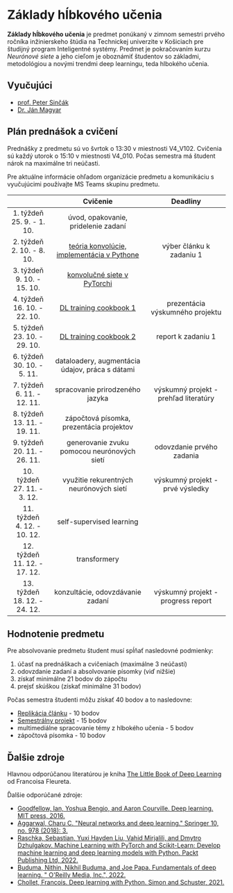 # Základy hĺbkového učenia

**Základy hĺbkového učenia** je predmet ponúkaný v zimnom semestri prvého ročníka inžinierskeho štúdia na Technickej univerzite v Košiciach pre študijný program Inteligentné systémy. Predmet je pokračovaním kurzu *Neurónové siete* a jeho cieľom je oboznámiť študentov so základmi, metodológiou a novými trendmi deep learningu, teda hlbokého učenia.

## Vyučujúci
 - [prof. Peter Sinčák](https://www.petersincak.com)
 - [Dr. Ján Magyar](http://www.cloudai.sk/people-janmagyar/)

## Plán prednášok a cvičení
Prednášky z predmetu sú vo švrtok o 13:30 v miestnosti V4_V102. Cvičenia sú každý utorok o 15:10 v miestnosti V4_010. Počas semestra má študent nárok na maximálne tri neúčasti.

Pre aktuálne informácie ohľadom organizácie predmetu a komunikáciu s vyučujúcimi používajte MS Teams skupinu predmetu.

|                                  |                            **Cvičenie**                            |              **Deadliny**               |
|:--------------------------------:|:------------------------------------------------------------------:|:---------------------------------------:|
|   1. týždeň<br>25. 9. - 1. 10.   |                úvod, opakovanie, pridelenie zadaní                 |                                         |
|   2. týždeň<br>2. 10. - 8. 10.   |            [teória konvolúcie, implementácia v Pythone](labs/lab02-convolution.ipynb)              | výber článku k zadaniu 1                |
|   3. týždeň<br>9. 10. - 15. 10.  |                    [konvolučné siete v PyTorchi](labs/lab03-cnn.ipynb)                     |                                         |
|   4. týždeň<br>16. 10. - 22. 10. |                       [DL training cookbook 1](labs/lab04-deep-learning-cookbook-1.ipynb)                       | prezentácia výskumného projektu         |
|   5. týždeň<br>23. 10. - 29. 10. |                       [DL training cookbook 2](labs/lab05-deep-learning-cookbook-2.ipynb)                       | report k zadaniu 1                      |
|   6. týždeň<br>30. 10. - 5. 11.  |           dataloadery, augmentácia údajov, práca s dátami          |                                         |
|   7. týždeň<br>6. 11. - 12. 11.  |                   spracovanie prirodzeného jazyka                  | výskumný projekt - prehľad literatúry   |
|   8. týždeň<br>13. 11. - 19. 11. |               zápočtová písomka, prezentácia projektov             |                                         |
|   9. týždeň<br>20. 11. - 26. 11. |             generovanie zvuku pomocou neurónových sietí            | odovzdanie prvého zadania               |
|  10. týždeň<br>27. 11. - 3. 12.  |               využitie rekurentných neurónových sietí              | výskumný projekt - prvé výsledky        |
|  11. týždeň<br>4. 12. - 10. 12.  |                      self-supervised learning                      |                                         |
|  12. týždeň<br>11. 12. - 17. 12. |                            transformery                            |                                         |
|  13. týždeň<br>18. 12. - 24. 12. |                  konzultácie, odovzdávanie zadaní                  | výskumný projekt - progress report      |

## Hodnotenie predmetu
Pre absolvovanie predmetu študent musí spĺňať nasledovné podmienky:

1. účasť na prednáškach a cvičeniach (maximálne 3 neúčasti)
2. odovzdanie zadaní a absolvovanie písomky (viď nižšie)
3. získať minimálne 21 bodov do zápočtu
4. prejsť skúškou (získať minimálne 31 bodov)

Počas semestra študenti môžu získať 40 bodov a to nasledovne:

  - [Replikácia článku](assignments/assignment1.md) - 10 bodov
  - [Semestrálny projekt](assignments/assignment2.md) - 15 bodov
  - multimediálne spracovanie témy z hlbokého učenia - 5 bodov
  - zápočtová písomka - 10 bodov

## Ďalšie zdroje
Hlavnou odporúčanou literatúrou je kniha [The Little Book of Deep Learning](https://fleuret.org/public/lbdl.pdf) od Francoisa Fleureta.

Ďalšie odporúčané zdroje:

 - [Goodfellow, Ian, Yoshua Bengio, and Aaron Courville. Deep learning. MIT press, 2016.](https://www.deeplearningbook.org)
 - [Aggarwal, Charu C. "Neural networks and deep learning." Springer 10, no. 978 (2018): 3.](https://link.springer.com/book/10.1007/978-3-319-94463-0)
 - [Raschka, Sebastian, Yuxi Hayden Liu, Vahid Mirjalili, and Dmytro Dzhulgakov. Machine Learning with PyTorch and Scikit-Learn: Develop machine learning and deep learning models with Python. Packt Publishing Ltd, 2022.](https://www.packtpub.com/product/machine-learning-with-pytorch-and-scikit-learn/9781801819312)
 - [Buduma, Nithin, Nikhil Buduma, and Joe Papa. Fundamentals of deep learning. " O'Reilly Media, Inc.", 2022.](https://www.oreilly.com/library/view/fundamentals-of-deep/9781492082170/)
 - [Chollet, Francois. Deep learning with Python. Simon and Schuster, 2021.](https://www.manning.com/books/deep-learning-with-python-second-edition)
